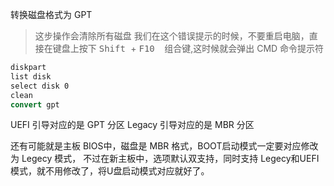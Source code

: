 转换磁盘格式为 GPT 

> 这步操作会清除所有磁盘
我们在这个错误提示的时候，不要重启电脑，直接在键盘上按下 
<kbd class="keybord"> Shift </kbd> + <kbd class="keybord"> F10 </kbd>&ensp;组合键,这时候就会弹出 CMD 命令提示符

```cmd
diskpart
list disk
select disk 0
clean
convert gpt
```
UEFI 引导对应的是 GPT 分区
Legacy 引导对应的是 MBR 分区


还有可能就是主板 BIOS中，磁盘是 MBR 格式，BOOT启动模式一定要对应修改为 Legecy 模式，
不过在新主板中，选项默认双支持，同时支持 Legecy和UEFI模式，就不用修改了，将U盘启动模式对应就好了。
